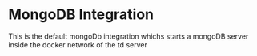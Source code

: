 # MongoDB Integration

This is the default mongoDb integration whichs starts a mongoDB server inside the docker network of the td server